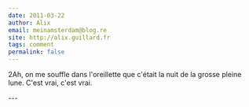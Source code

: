 ```yaml
---
date: 2011-03-22
author: Alix
email: meinamsterdam@blog.re
site: http://alix.guillard.fr
tags: comment
permalink: false
---
```


<p>2Ah, on me souffle dans l'oreillette que c'était la nuit de la grosse pleine lune. C'est vrai, c'est vrai.</p>
---